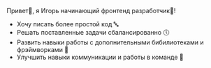 Привет👋, я Игорь 
начинающий фронтенд разработчик🧒!

- Хочу писать более простой код 🔤
- Решать поставленные задачи сбалансированно 🕔
- Развить навыки работы с дополнительными бибилиотеками и фрэймворками 📑
- Улучшить навыки коммуникации и работы в команде 🤜



